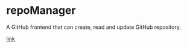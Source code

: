 # repoManager
A GitHub frontend that can create, read and update GitHub repository.

[link](https://notdatkunal.github.io/repoManager/)
